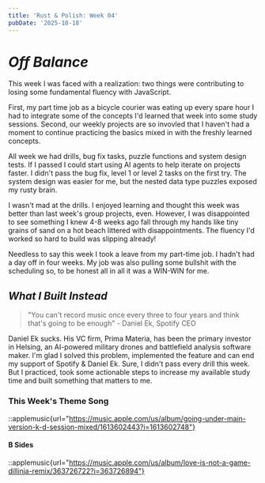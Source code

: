 ```yaml
---
title: 'Rust & Polish: Week 04'
pubDate: '2025-10-18'
---
```


# _Off Balance_

This week I was faced with a realization: two things were contributing to losing some fundamental fluency with JavaScript.

First, my part time job as a bicycle courier was eating up every spare hour I had to integrate
some of the concepts I'd learned that week into some study sessions. Second, our
weekly projects are so invovled that I haven't had a moment to continue practicing the basics
mixed in with the freshly learned concepts.

All week we had drills, bug fix tasks, puzzle functions and system design tests.
If I passed I could start using AI agents to help iterate on projects faster.
I didn't pass the bug fix, level 1 or level 2 tasks on the first try.
The system design was easier for me, but the nested data type puzzles exposed my rusty brain.

I wasn't mad at the drills. I enjoyed learning and thought this week was better
than last week's group projects, even. However, I was disappointed to see something
I knew 4-8 weeks ago fall through my hands like tiny grains of sand on a hot beach
littered with disappointments. The fluency I'd worked so hard to build was slipping already!

Needless to say this week I took a leave from my part-time job. I hadn't had a day off in four weeks.
My job was also pulling some bullshit with the scheduling so, to be honest
all in all it was a WIN-WIN for me.

## _What I Built Instead_

> "You can't record music once every three to four years and think that's going to be enough" - Daniel Ek, Spotify CEO

Daniel Ek sucks. His VC firm, Prima Materia, has been the primary investor in Helsing,
an AI-powered military drones and battlefield analysis software maker.
I'm glad I solved this problem, implemented the feature and can end my support of Spotify & Daniel Ek.
Sure, I didn't pass every drill this week. But I practiced, took some actionable steps to
increase my available study time and built something that matters to me.

### This Week's Theme Song

::applemusic{url="https://music.apple.com/us/album/going-under-main-version-k-d-session-mixed/1613602443?i=1613602748"}

#### B Sides

::applemusic{url="https://music.apple.com/us/album/love-is-not-a-game-dillinja-remix/363726722?i=363726894"}
